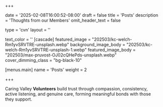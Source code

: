 +++

date = '2025-02-08T16:00:52-08:00'
draft = false
title = 'Posts'
description = 'Thoughts from our Members'
omit_header_text = false

type = 'cvn'
layout = ''

text_color = ''
[cascade]
  featured_image = "202503/kc-welch-Rm1yvSRVTRE-unsplash.webp"
  background_image_body = "202503/kc-welch-Rm1yvSRVTRE-unsplash-1.webp"
  featured_image_body = "202503/max-pruvost-OJ02cQHePds-unsplash.webp"
  cover_dimming_class = "bg-black-10"

[menus.main]
  name = 'Posts'
  weight = 2

+++

Caring Valley **Volunteers** build trust through compassion, consistency, active listening, and genuine care, forming meaningful bonds with those they support.